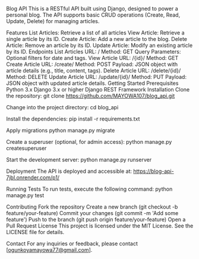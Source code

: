 Blog API
This is a RESTful API built using Django, designed to power a personal blog. The API supports basic CRUD operations (Create, Read, Update, Delete) for managing articles.

Features
List Articles: Retrieve a list of all articles
View Article: Retrieve a single article by its ID.
Create Article: Add a new article to the blog.
Delete Article: Remove an article by its ID.
Update Article: Modify an existing article by its ID.
Endpoints
List Articles
URL: /
Method: GET
Query Parameters: Optional filters for date and tags.
View Article
URL: /{id}/
Method: GET
Create Article
URL: /create/
Method: POST
Payload: JSON object with article details (e.g., title, content, tags).
Delete Article
URL: /delete/{id}/
Method: DELETE
Update Article
URL: /update/{id}/
Method: PUT
Payload: JSON object with updated article details.
Getting Started
Prerequisites
Python 3.x
Django 3.x or higher
Django REST Framework
Installation
Clone the repository:
git clone https://github.com/MAYOWA107/blog_api.git

Change into the project directory:
cd blog_api

Install the dependencies:
pip install -r requirements.txt

Apply migrations
python manage.py migrate

Create a superuser (optional, for admin access):
python manage.py createsuperuser

Start the development server:
python manage.py runserver

Deployment
The API is deployed and accessible at: https://blog-api-7jbl.onrender.com/p1/

Running Tests
To run tests, execute the following command:
python manage.py test

Contributing
Fork the repository
Create a new branch (git checkout -b feature/your-feature)
Commit your changes (git commit -m 'Add some feature')
Push to the branch (git push origin feature/your-feature)
Open a Pull Request
License
This project is licensed under the MIT License. See the LICENSE file for details.

Contact
For any inquiries or feedback, please contact [ogunkoyamayowa77@gmail.com].
